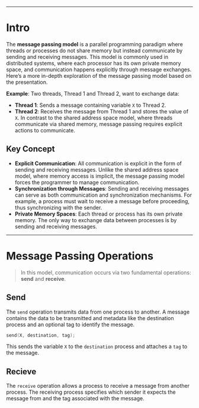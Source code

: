 ***
# Intro

The **message passing model** is a parallel programming paradigm where threads or processes do not share memory but instead communicate by sending and receiving messages. This model is commonly used in distributed systems, where each processor has its own private memory space, and communication happens explicitly through message exchanges. Here’s a more in-depth exploration of the message passing model based on the presentation.

**Example**:
Two threads, Thread 1 and Thread 2, want to exchange data:
- **Thread 1**: Sends a message containing variable `X` to Thread 2.
- **Thread 2**: Receives the message from Thread 1 and stores the value of `X`.
In contrast to the shared address space model, where threads communicate via shared memory, message passing requires explicit actions to communicate.
## Key Concept

- **Explicit Communication**: All communication is explicit in the form of sending and receiving messages. Unlike the shared address space model, where memory access is implicit, the message passing model forces the programmer to manage communication.
- **Synchronization through Messages**: Sending and receiving messages can serve as both communication and synchronization mechanisms. For example, a process must wait to receive a message before proceeding, thus synchronizing with the sender.
- **Private Memory Spaces**: Each thread or process has its own private memory. The only way to exchange data between processes is by sending and receiving messages.
***
# Message Passing Operations
> In this model, communication occurs via two fundamental operations: **send** and **receive**.
## Send
The `send` operation transmits data from one process to another. A message contains the data to be transmitted and metadata like the destination process and an optional tag to identify the message.
```C
send(X, destination, tag);
```
This sends the variable `X` to the `destination` process and attaches a `tag` to the message.
## Recieve
The `receive` operation allows a process to receive a message from another process. The receiving process specifies which sender it expects the message from and the tag associated with the message.